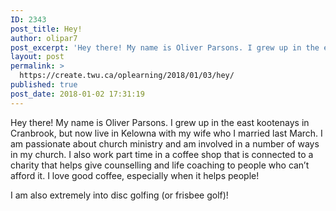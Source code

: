 ```yaml
---
ID: 2343
post_title: Hey!
author: olipar7
post_excerpt: 'Hey there! My name is Oliver Parsons. I grew up in the east kootenays in Cranbrook, but now live in Kelowna with my wife who I married last March. I am passionate about church ministry and am involved in a... <a href="https://create.twu.ca/oplearning/2018/01/03/hey/"> Continue Reading &rarr;</a>'
layout: post
permalink: >
  https://create.twu.ca/oplearning/2018/01/03/hey/
published: true
post_date: 2018-01-02 17:31:19
---
```

Hey there! My name is Oliver Parsons. I grew up in the east kootenays in Cranbrook, but now live in Kelowna with my wife who I married last March. I am passionate about church ministry and am involved in a number of ways in my church. I also work part time in a coffee shop that is connected to a charity that helps give counselling and life coaching to people who can’t afford it. I love good coffee, especially when it helps people!

I am also extremely into disc golfing (or frisbee golf)!